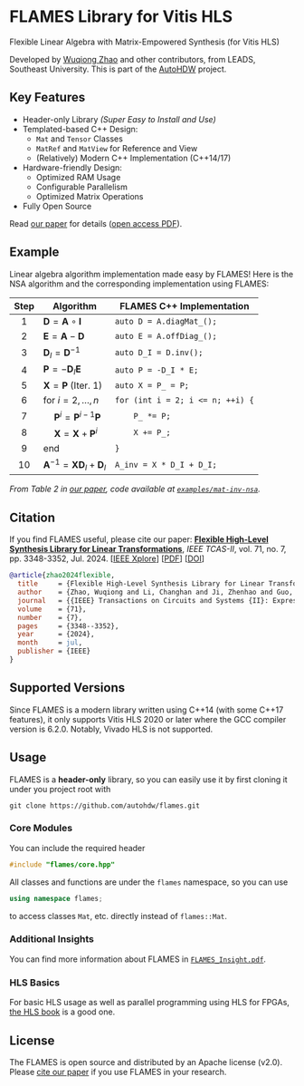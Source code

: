 # FLAMES Library for Vitis HLS
Flexible Linear Algebra with Matrix-Empowered Synthesis (for Vitis HLS)

Developed by [Wuqiong Zhao](https://wqzhao.org) and other contributors,
from LEADS, Southeast University.
This is part of the [AutoHDW](https://autohdw.com) project.

## Key Features
- Header-only Library *(Super Easy to Install and Use)*
- Templated-based C++ Design:
  - `Mat` and `Tensor` Classes
  - `MatRef` and `MatView` for Reference and View
  - (Relatively) Modern C++ Implementation (C++14/17)
- Hardware-friendly Design:
  - Optimized RAM Usage
  - Configurable Parallelism
  - Optimized Matrix Operations
- Fully Open Source

Read [our paper](#citation) for details ([open access PDF](https://wqzhao.org/assets/zhao2024flexible.pdf)).

## Example
Linear algebra algorithm implementation made easy by FLAMES!
Here is the NSA algorithm and the corresponding implementation using FLAMES:

| Step | Algorithm                                    | FLAMES C++ Implementation          |
| :--: | -------------------------------------------- | ---------------------------------- |
| 1    | $\mathbf{D} = \mathbf{A} \circ \mathbf{I}$   | `auto D = A.diagMat_();`         |
| 2    | $\mathbf{E} = \mathbf{A} - \mathbf{D}$       | `auto E = A.offDiag_();`         |
| 3    | $\mathbf{D}_I = \mathbf{D}^{-1}$             | `auto D_I = D.inv();`              |
| 4    | $\mathbf{P} = -\mathbf{D}_I \mathbf{E}$      | `auto P = -D_I * E;`               |
| 5    | $\mathbf{X} = \mathbf{P}$ (Iter. 1)          | `auto X = P_ = P;`                 |
| 6    | $\text{for } i = 2, \dots, n$                | `for (int i = 2; i <= n; ++i) {`   |
| 7    | $\quad \mathbf{P}^i = \mathbf{P}^{i-1} \mathbf{P}$ | `    P_ *= P;`               |
| 8    | $\quad \mathbf{X} = \mathbf{X} + \mathbf{P}^i$     | `    X += P_;`               |
| 9    | $\text{end}$                                 | `}`                                |
| 10   | $\mathbf{A}^{-1} = \mathbf{X} \mathbf{D}_I + \mathbf{D}_I$ | `A_inv = X * D_I + D_I;` |

*From Table 2 in [our paper](#citation), code available at [`examples/mat-inv-nsa`](examples/mat-inv-nsa).*

## Citation

If you find FLAMES useful, please cite our paper: [**Flexible High-Level Synthesis Library for Linear Transformations**](https://ieeexplore.ieee.org/document/10437992), *IEEE TCAS-II*, vol. 71, no. 7, pp. 3348-3352, Jul. 2024. [[IEEE Xplore](https://ieeexplore.ieee.org/document/10437992)] [[PDF](https://wqzhao.org/assets/zhao2024flexible.pdf)] [[DOI](https://doi.org/10.1109/TCSII.2024.3366282)]
```bibtex
@article{zhao2024flexible,
  title     = {Flexible High-Level Synthesis Library for Linear Transformations},
  author    = {Zhao, Wuqiong and Li, Changhan and Ji, Zhenhao and Guo, Zhichen and Chen, Xuanbo and You, You and Huang, Yongming and You, Xiaohu and Zhang, Chuan},
  journal   = {{IEEE} Transactions on Circuits and Systems {II}: Express Briefs},
  volume    = {71},
  number    = {7},
  pages     = {3348--3352},
  year      = {2024},
  month     = jul,
  publisher = {IEEE}
}
```

## Supported Versions
Since FLAMES is a modern library written using C++14 (with some C++17 features),
it only supports Vitis HLS 2020 or later where the GCC compiler version is 6.2.0.
Notably, Vivado HLS is not supported.

## Usage
FLAMES is a **header-only** library, so you can easily use it by first cloning it
under you project root with
```shell
git clone https://github.com/autohdw/flames.git
```

### Core Modules
You can include the required header
```cpp
#include "flames/core.hpp"
```
All classes and functions are under the `flames` namespace, so you can use
```cpp
using namespace flames;
```
to access classes `Mat`, etc. directly instead of `flames::Mat`.

### Additional Insights
You can find more information about FLAMES in [`FLAMES_Insight.pdf`](https://flames.autohdw.com/FLAMES_Insight.pdf).

### HLS Basics
For basic HLS usage as well as parallel programming using HLS for FPGAs, [the HLS book](https://hlsbook.ucsd.edu/) is a good one.

## License
The FLAMES is open source and distributed by an Apache license (v2.0).
Please [cite our paper](#citation) if you use FLAMES in your research.
